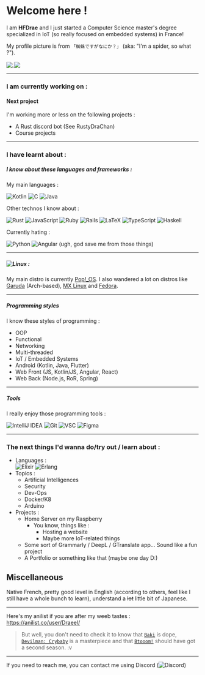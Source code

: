 # Welcome here !
I am **HFDrae** and I just started a Computer Science master's degree specialized in IoT (so really focused on embedded systems) in France! 

My profile picture is from `「蜘蛛ですがなにか？」` (aka: "I'm a spider, so what ?"). 

<a href="https://github-readme-stats.vercel.app/api?username=HFDrae&show_icons=true&theme=tokyonight">
  <img align="center" src="https://github-readme-stats.vercel.app/api?username=HFDrae&show_icons=true&theme=tokyonight" />
</a>
<a href="https://github-readme-stats.vercel.app/api/top-langs/?username=HFDrae&layout=compact&count_private=true&theme=tokyonight">
  <img align="center" src="https://github-readme-stats.vercel.app/api/top-langs/?username=HFDrae&layout=compact&count_private=true&theme=tokyonight&langs_count=10" />
</a>

---  

### I am currently working on :

#### Next project

I'm working more or less on the following projects :
- A Rust discord bot (See RustyDraChan)
- Course projects 
---  


### I have learnt about :

##### I know about these languages and frameworks :

My main languages :

![Kotlin](https://img.shields.io/badge/kt-%230095D5.svg?style=plastic&logo=kotlin&logoColor=white) ![C](https://img.shields.io/badge/C-%2300599C.svg?style=plastic&logo=c&logoColor=white) ![Java](https://img.shields.io/badge/java-%23ED8B00.svg?style=plastic&logo=java&logoColor=white) 

Other technos I know about :

![Rust](https://img.shields.io/badge/rust-%23000000.svg?style=plastic&logo=rust&logoColor=white) ![JavaScript](https://img.shields.io/badge/js-%23323330.svg?style=plastic&logo=javascript&logoColor=%23F7DF1E) ![Ruby](https://img.shields.io/badge/ruby-%23CC342D.svg?style=plastic&logo=ruby&logoColor=white)  ![Rails](https://img.shields.io/badge/rails-%23CC0000.svg?style=plastic&logo=ruby-on-rails&logoColor=white) ![LaTeX](https://img.shields.io/badge/LaTeX-47A141?style=plastic&logo=LaTeX&logoColor=white) ![TypeScript](https://img.shields.io/badge/ts-%23007ACC.svg?style=plastic&logo=typescript&logoColor=white) ![Haskell](https://img.shields.io/badge/Haskell-5D4F85?style=plastic&logo=haskell&logoColor=white) 

Currently hating :

![Python](https://img.shields.io/badge/py-3670A0?style=plastic&logo=python&logoColor=ffdd54) ![Angular](https://img.shields.io/badge/angular-%23DD0031.svg?style=plastic&logo=angular&logoColor=white) 
(ugh, god save me from those things)

---

##### ![Linux](https://img.shields.io/badge/Linux-FCC624?style=plastic&logo=linux&logoColor=black) :

My main distro is currently [Pop!_OS](https://pop.system76.com/). I also wandered a lot on distros like [Garuda](https://garudalinux.org/) (Arch-based), [MX Linux](https://mxlinux.org/) and [Fedora](https://getfedora.org/).

---

##### Programming styles
I know these styles of programming :
- OOP
- Functional 
- Networking 
- Multi-threaded 
- IoT / Embedded Systems
- Android (Kotlin, Java, Flutter)
- Web Front (JS, Kotlin/JS, Angular, React)
- Web Back (Node.js, RoR, Spring)

---

##### Tools

I really enjoy those programming tools :  

![IntelliJ IDEA](https://img.shields.io/badge/IntelliJIDEA-000000.svg?style=plastic&logo=intellij-idea&logoColor=white)  ![Git](https://img.shields.io/badge/git-%23F05033.svg?style=plastic&logo=git&logoColor=white) ![VSC](https://img.shields.io/badge/Visual_Studio_Code-0078D4?style=plastic&logo=visual%20studio%20code&logoColor=white) ![Figma](https://img.shields.io/badge/Figma-F24E1E?style=plastic&logo=figma&logoColor=white)

---  

### The next things I'd wanna do/try out / learn about :
* Languages :  
    ![Elixir](https://img.shields.io/badge/Elixir-4B275F?style=plastic&logo=elixir&logoColor=white) ![Erlang](https://img.shields.io/badge/Erlang-A90533?style=plastic&logo=erlang&logoColor=white)
* Topics :
  - Artificial Intelligences
  - Security
  - Dev-Ops
  - Docker/K8
  - Arduino
* Projects :
  - Home Server on my Raspberry
    + You know, things like :
      * Hosting a website
      * Maybe more IoT-related things
  - Some sort of Grammarly / DeepL / GTranslate app... Sound like a fun project
  - A Portfolio or something like that (maybe one day D:)
  

## Miscellaneous

Native French, pretty good level in English (according to others, feel like I still have a whole bunch to learn), understand a ~~lot~~ little bit of Japanese.  

--- 

Here's my anilist if you are after my weeb tastes :  
https://anilist.co/user/Draeel/
> But well, you don't need to check it to know that [`Baki`](https://myanimelist.net/anime/34443) is dope, [`Devilman: Crybaby`](https://myanimelist.net/anime/35120/) is a masterpiece and that [`Btooom!`](https://myanimelist.net/manga/20593) should have got a second season. :v  

---

If you need to reach me, you can contact me using Discord (![Discord](https://badgen.net/badge/%20/Dra%23%35092?icon=discord&color=purple)) 
